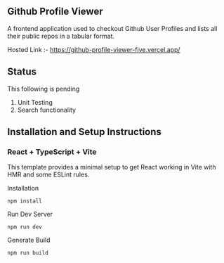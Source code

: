 ## Github Profile Viewer

A frontend application used to checkout Github User Profiles and lists all their public repos in a tabular format.

Hosted Link :- https://github-profile-viewer-five.vercel.app/

## Status

This following is pending

1. Unit Testing
2. Search functionality

## Installation and Setup Instructions

### React + TypeScript + Vite

This template provides a minimal setup to get React working in Vite with HMR and some ESLint rules.

Installation

`npm install`

Run Dev Server

`npm run dev`

Generate Build

`npm run build`
